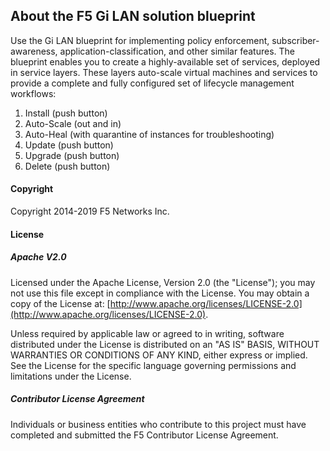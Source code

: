 ## About the F5 Gi LAN solution blueprint

Use the Gi LAN blueprint for implementing policy enforcement, subscriber-awareness, application-classification, 
and other similar features. The blueprint enables you to create a highly-available set of services, deployed 
in service layers. These layers auto-scale virtual machines and services to provide a complete and fully configured 
set of lifecycle management workflows:

1.  Install (push button)
2.  Auto-Scale (out and in)
3.  Auto-Heal (with quarantine of instances for troubleshooting)
4.  Update (push button)
5.  Upgrade (push button)
6.  Delete (push button) 

#### Copyright
Copyright 2014-2019 F5 Networks Inc.

#### License

##### Apache V2.0 
Licensed under the Apache License, Version 2.0 (the "License"); you may not use this file except in compliance with the License. You may obtain a copy of the License at: [http://www.apache.org/licenses/LICENSE-2.0](http://www.apache.org/licenses/LICENSE-2.0).

Unless required by applicable law or agreed to in writing, software distributed under the License is distributed on an "AS IS" BASIS, WITHOUT WARRANTIES OR CONDITIONS OF ANY KIND, either express or implied. See the License for the specific language governing permissions and limitations under the License.

##### Contributor License Agreement
Individuals or business entities who contribute to this project must have completed and submitted the F5 Contributor License Agreement.
